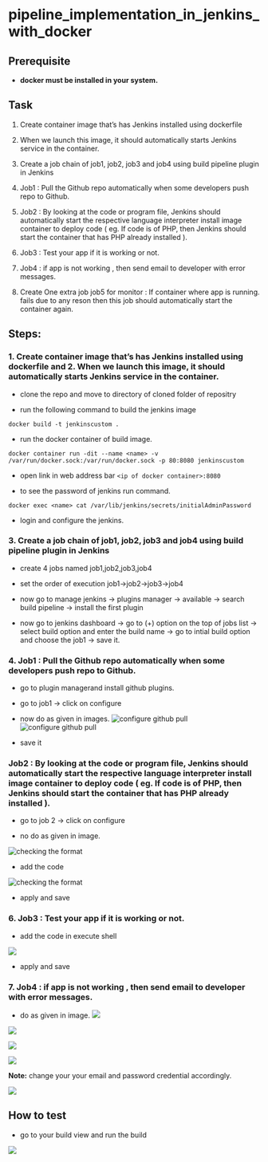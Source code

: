 # pipeline_implementation_in_jenkins_with_docker

## Prerequisite

- **docker must be installed in your system.**

## Task
1.	Create container image that’s has Jenkins installed  using dockerfile 

2.	When we launch this image, it should automatically starts Jenkins service in the container.

3.	Create a job chain of job1, job2, job3 and  job4 using build pipeline plugin in Jenkins 

4.	 Job1 : Pull  the Github repo automatically when some developers push repo to Github.

5.	 Job2 : By looking at the code or program file, Jenkins should automatically start the respective language interpreter install image container to deploy code ( eg. If code is of  PHP, then Jenkins should start the container that has PHP already installed ).

6.	Job3 : Test your app if it  is working or not.

7.	Job4 : if app is not working , then send email to developer with error messages.

8.	Create One extra job job5 for monitor : If container where app is running. fails due to any reson then this job should automatically start the container again.

## Steps:
### 1.	Create container image that’s has Jenkins installed  using dockerfile and 2.	When we launch this image, it should automatically starts Jenkins service in the container.

- clone the repo and move to directory of cloned folder of repositry

- run the following command to build the jenkins image

`docker build -t jenkinscustom .`

- run the docker container of build image.

`docker container run -dit --name <name> -v /var/run/docker.sock:/var/run/docker.sock -p 80:8080 jenkinscustom`

- open link in web address bar `<ip of docker container>:8080`

- to see the password of jenkins run command.

`docker exec <name> cat /var/lib/jenkins/secrets/initialAdminPassword`

- login and configure the jenkins.

### 3.	Create a job chain of job1, job2, job3 and  job4 using build pipeline plugin in Jenkins 

- create 4 jobs named job1,job2,job3,job4

- set the order of execution job1->job2->job3->job4

- now go to manage jenkins -> plugins manager -> available -> search build pipeline -> install the first plugin

- now go to jenkins dashboard -> go to (+) option on the top of jobs list -> select build option and enter the build name -> go to intial build option and choose the job1 -> save it.

### 4.	 Job1 : Pull  the Github repo automatically when some developers push repo to Github.

- go to plugin managerand install github plugins.

- go to job1 -> click on configure

- now do as given in images.
![configure github pull](/pictures/1_task2.PNG)
![configure github pull](/pictures/2_task2.PNG)

- save it

### Job2 : By looking at the code or program file, Jenkins should automatically start the respective language interpreter install image container to deploy code ( eg. If code is of  PHP, then Jenkins should start the container that has PHP already installed ).

- go to job 2 -> click on configure

- no do as given in image.

![checking the format](/pictures/4_Task2.PNG)

- add the code

![checking the format](/pictures/5_Task2.PNG)

- apply and save

### 6.	Job3 : Test your app if it  is working or not.
- add the code in execute shell

![](/pictures/11_Task2.PNG)

- apply and save

### 7.	Job4 : if app is not working , then send email to developer with error messages.
- do as given in image.
![](/pictures/6_Task2.PNG)

![](/pictures/7_Task2.PNG)

![](/pictures/8_Task2.PNG)

![](/pictures/12_Task2.PNG)

**Note:** change your your email and password credential accordingly.

![](/pictures/10_Task2.PNG)

## How to test

- go to your build view and run the build

![](/pictures/13_Task2.PNG)

